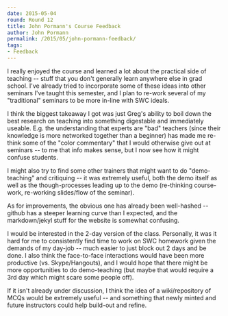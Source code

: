```yaml
---
date: 2015-05-04
round: Round 12
title: John Pormann's Course Feedback
author: John Pormann
permalink: /2015/05/john-pormann-feedback/
tags:
- Feedback
---
```


I really enjoyed the course and learned a lot about the practical side of teaching -- stuff that you don't generally learn anywhere else in grad school.  I've already tried to incorporate some of these ideas into other seminars I've taught this semester, and I plan to re-work several of my "traditional" seminars to be more in-line with SWC ideals.

I think the biggest takeaway I got was just Greg's ability to boil down the best research on teaching into something digestable and immediately useable.  E.g. the understanding that experts are "bad" teachers (since their knowledge is more networked together than a beginner) has made me re-think some of the "color commentary" that I would otherwise give out at seminars -- to me that info makes sense, but I now see how it might confuse students.

I might also try to find some other trainers that might want to do "demo-teaching" and critiquing -- it was extremely useful, both the demo itself as well as the though-processes leading up to the demo (re-thinking course-work, re-working slides/flow of the seminar).

As for improvements, the obvious one has already been well-hashed -- github has a steeper learning curve than I expected, and the markdown/jekyl stuff for the website is somewhat confusing.

I would be interested in the 2-day version of the class.  Personally, it was it hard for me to consistently find time to work on SWC homework given the demands of my day-job -- much easier to just block out 2 days and be done.  I also think the face-to-face interactions would have been more productive (vs. Skype/Hangouts), and I would hope that there might be more opportunities to do demo-teaching (but maybe that would require a 3rd day which might scare some people off).

If it isn't already under discussion, I think the idea of a wiki/repository of MCQs would be extremely useful -- and something that newly minted and future instructors could help build-out and refine.

